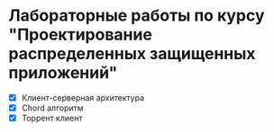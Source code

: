 # Лабораторные работы по курсу "Проектирование распределенных защищенных приложений"

- [x] Клиент-серверная архитектура
- [x] Chord алгоритм
- [x] Торрент клиент
